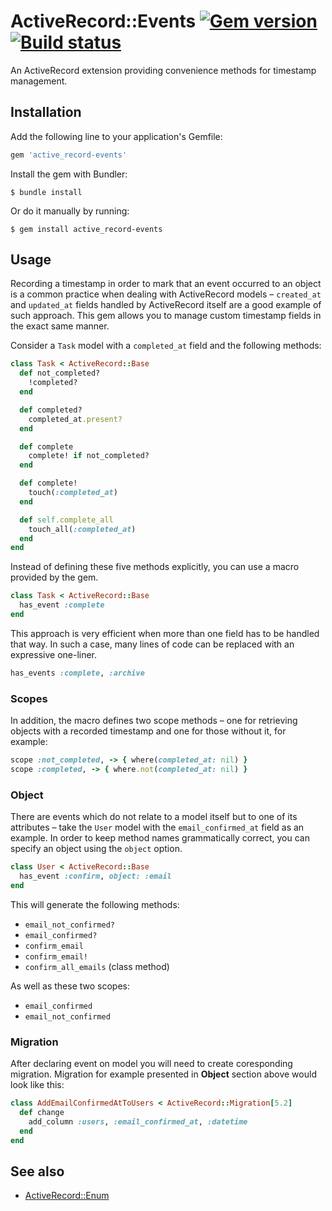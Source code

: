 # ActiveRecord::Events [![Gem version](https://img.shields.io/gem/v/active_record-events.svg)](https://rubygems.org/gems/active_record-events) [![Build status](https://img.shields.io/travis/pienkowb/active_record-events.svg)](https://travis-ci.org/pienkowb/active_record-events)

An ActiveRecord extension providing convenience methods for timestamp management.

## Installation

Add the following line to your application's Gemfile:

```ruby
gem 'active_record-events'
```

Install the gem with Bundler:

```
$ bundle install
```

Or do it manually by running:

```
$ gem install active_record-events
```

## Usage

Recording a timestamp in order to mark that an event occurred to an object is a common practice when dealing with ActiveRecord models – `created_at` and `updated_at` fields handled by ActiveRecord itself are a good example of such approach.
This gem allows you to manage custom timestamp fields in the exact same manner.

Consider a `Task` model with a `completed_at` field and the following methods:

```ruby
class Task < ActiveRecord::Base
  def not_completed?
    !completed?
  end

  def completed?
    completed_at.present?
  end

  def complete
    complete! if not_completed?
  end

  def complete!
    touch(:completed_at)
  end

  def self.complete_all
    touch_all(:completed_at)
  end
end
```

Instead of defining these five methods explicitly, you can use a macro provided by the gem.

```ruby
class Task < ActiveRecord::Base
  has_event :complete
end
```

This approach is very efficient when more than one field has to be handled that way.
In such a case, many lines of code can be replaced with an expressive one-liner.

```ruby
has_events :complete, :archive
```

### Scopes

In addition, the macro defines two scope methods – one for retrieving objects with a recorded timestamp and one for those without it, for example:

```ruby
scope :not_completed, -> { where(completed_at: nil) }
scope :completed, -> { where.not(completed_at: nil) }
```

### Object

There are events which do not relate to a model itself but to one of its attributes – take the `User` model with the `email_confirmed_at` field as an example.
In order to keep method names grammatically correct, you can specify an object using the `object` option.

```ruby
class User < ActiveRecord::Base
  has_event :confirm, object: :email
end
```

This will generate the following methods:

- `email_not_confirmed?`
- `email_confirmed?`
- `confirm_email`
- `confirm_email!`
- `confirm_all_emails` (class method)

As well as these two scopes:

- `email_confirmed`
- `email_not_confirmed`

### Migration

After declaring event on model you will need to create coresponding migration. Migration for example presented in **Object** section above would look like this:

```ruby
class AddEmailConfirmedAtToUsers < ActiveRecord::Migration[5.2]
  def change
    add_column :users, :email_confirmed_at, :datetime
  end
end
```

## See also

- [ActiveRecord::Enum](http://api.rubyonrails.org/classes/ActiveRecord/Enum.html)
